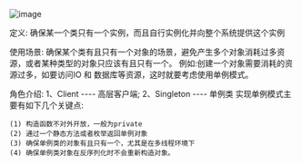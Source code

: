 
![image](https://github.com/qqhahaboy/designPattern/raw/master/Singleton/singletonUML.png)



定义:
    确保某一个类只有一个实例，而且自行实例化并向整个系统提供这个实例

使用场景:
    确保某个类有且只有一个对象的场景，避免产生多个对象消耗过多资源，或者某种类型的对象只应该有且只有一个。
    例如:创建一个对象需要消耗的资源过多，如要访问IO 和 数据库等资源，这时就要考虑使用单例模式。

角色介绍:
    1、Client ---- 高层客户端;
    2、Singleton ---- 单例类
    实现单例模式主要有如下几个关键点:
    
    (1) 构造函数不对外开放，一般为private
    (2) 通过一个静态方法或者枚举返回单例对象
    (3) 确保单例类的对象有且只有一个，尤其是在多线程环境下
    (4) 确保单例类对象在反序列化时不会重新构造对象。
    
